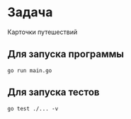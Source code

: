 # Задача

Карточки путешествий

## Для запуска программы

`go run main.go`

## Для запуска тестов

`go test ./... -v`